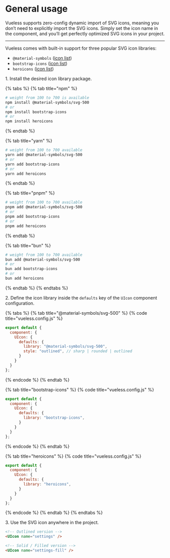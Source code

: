 # General usage

Vueless supports zero-config dynamic import of SVG icons, meaning you don’t need to explicitly import the SVG icons. Simply set the icon name in the component, and you’ll get perfectly optimized SVG icons in your project.&#x20;

***

Vueless comes with built-in support for three popular SVG icon libraries:&#x20;

* `@material-symbols` ([icon list](https://fonts.google.com/icons))
* `bootstrap-icons` ([icon list](https://icons.getbootstrap.com/))
* `heroicons` ([icon list](https://heroicons.com/outline))

1\. Install the desired icon library package.

{% tabs %}
{% tab title="npm" %}
```bash
# weight from 100 to 700 is available
npm install @material-symbols/svg-500
# or
npm install bootstrap-icons
# or
npm install heroicons
```
{% endtab %}

{% tab title="yarn" %}
```bash
# weight from 100 to 700 available
yarn add @material-symbols/svg-500
# or
yarn add bootstrap-icons
# or
yarn add heroicons
```
{% endtab %}

{% tab title="pnpm" %}
```bash
# weight from 100 to 700 available
pnpm add @material-symbols/svg-500
# or
pnpm add bootstrap-icons
# or
pnpm add heroicons
```
{% endtab %}

{% tab title="bun" %}
```bash
# weight from 100 to 700 available
bun add @material-symbols/svg-500
# or
bun add bootstrap-icons
# or
bun add heroicons
```
{% endtab %}
{% endtabs %}

2\. Define the icon library inside the `defaults` key of the `UIcon` component configuration.

{% tabs %}
{% tab title="@material-symbols/svg-500" %}
{% code title="vueless.config.js" %}
```javascript
export default {
  component: {
    UIcon: {
      defaults: {
        library: "@material-symbols/svg-500",
        style: "outlined", // sharp | rounded | outlined
      }
    }
  }
};
```
{% endcode %}
{% endtab %}

{% tab title="bootstrap-icons" %}
{% code title="vueless.config.js" %}
```javascript
export default {
  component: {
    UIcon: {
      defaults: {
        library: "bootstrap-icons",
      }
    }
  }
};
```
{% endcode %}
{% endtab %}

{% tab title="heroicons" %}
{% code title="vueless.config.js" %}
```javascript
export default {
  component: {
    UIcon: {
      defaults: {
        library: "heroicons",
      }
    }
  }
};
```
{% endcode %}
{% endtab %}
{% endtabs %}

3\. Use the SVG icon anywhere in the project.

```html
<!-- Outlined version -->
<UIcon name="settings" />

<!-- Solid / Filled version -->
<UIcon name="settings-fill" />
```
